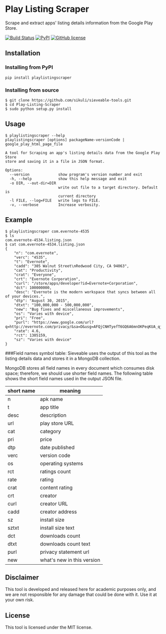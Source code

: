 # Play Listing Scraper
Scrape and extract apps' listing details information from the Google Play Store.

[![Build Status](https://travis-ci.org/sikuli/sieveable-tools.svg?branch=master)](http://travis-ci.org/sikuli/sieveable-tools) [![PyPI](https://img.shields.io/pypi/v/playlistingscraper.svg)](https://github.com/sikuli/sieveable-tools/tree/master/Play-Listing-Scraper) [![GitHub license](https://img.shields.io/github/license/mashape/apistatus.svg)](https://github.com/sikuli/sieveable-tools)


## Installation

### Installing from PyPI
```
pip install playlistingscraper
```

### Installing from source
```
$ git clone https://github.com/sikuli/sieveable-tools.git
$ cd Play-Listing-Scraper
$ sudo python setup.py install
```

## Usage

```
$ playlistingscraper --help
playlistingscraper [options] packageName-versionCode | google_play_html_page_file

A tool for Scraping an app's listing details data from the Google Play Store
store and saving it in a file in JSON format.

Options:
  --version             show program's version number and exit
  -h, --help            show this help message and exit
  -o DIR, --out-dir=DIR
                        write out file to a target directory. Default is
                        current directory
  -l FILE, --log=FILE   write logs to FILE.
  -v, --verbose         Increase verbosity.
```

## Example
```
$ playlistingscraper com.evernote-4535
$ ls
com.evernote-4534.listing.json
$ cat com.evernote-4534.listing.json
{
    "n": "com.evernote",
    "verc": "4535",
    "t": "Evernote",
    "cadd": "305 Walnut Street\nRedwood City, CA 94063",
    "cat": "Productivity",
    "crat": "Everyone",
    "crt": "Evernote Corporation",
    "curl": "/store/apps/developer?id=Evernote+Corporation",
    "dct": 100000000,
    "desc": "Evernote is the modern workspace that syncs between all of your devices.",
    "dtp": "August 30, 2015",
    "dtxt": "100,000,000 - 500,000,000",
    "new": "Bug fixes and miscellaneous improvements",
    "os": "Varies with device",
    "pri": "Free",
    "purl": "https://www.google.com/url?q=http://evernote.com/privacy/&sa=D&usg=AFQjCNHTyefT6GQ6A6mnOKPeqKUA_qjesg",
    "rate": 4.6,
    "rct": 1305159,
    "sz": "Varies with device"
}

```

###Field names symbol table:
Sieveable uses the output of this tool as the listing details data and stores it in a MongoDB collection. 

MongoDB stores all field names in every document which consumes disk space; therefore, we should use shorter field names. 
The following table shows the short field names used in the output JSON file.

|short name |  meaning                  |
|-----------|---------------------------|
| n         | apk name                  |
| t         | app title                 |
| desc      | description               |
| url       | play store URL            |
| cat       | category                  |
| pri       | price                     |
| dtp       | date published            |
| verc      | version code              |
| os        | operating systems         |
| rct       | ratings count             |
| rate      | rating                    |
| crat      | content rating            |
| crt       | creator                   |
| curl      | creator URL               |
| cadd      | creator address           |
| sz        | install size              |
| sztxt     | install size text         |
| dct       | downloads count           |
| dtxt      | downloads count text      |
| purl      | privacy statement url     |
| new       | what's new in this version|



## Disclaimer

This tool is developed and released here for academic purposes only, and we are not responsible for any damage that could be done with it.
Use it at your own risk.

## License
This tool is licensed under the MIT license.